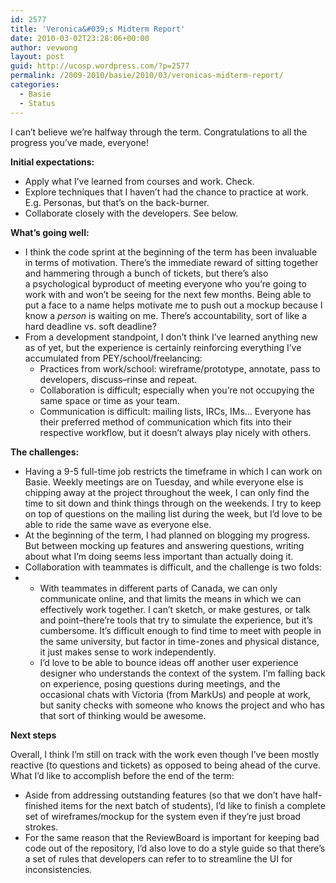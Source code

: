 ```yaml
---
id: 2577
title: 'Veronica&#039;s Midterm Report'
date: 2010-03-02T23:28:06+00:00
author: vevwong
layout: post
guid: http://ucosp.wordpress.com/?p=2577
permalink: /2009-2010/basie/2010/03/veronicas-midterm-report/
categories:
  - Basie
  - Status
---
```

I can&#8217;t believe we&#8217;re halfway through the term. Congratulations to all the progress you&#8217;ve made, everyone!

**Initial expectations:**

  * Apply what I&#8217;ve learned from courses and work. Check.
  * Explore techniques that I haven&#8217;t had the chance to practice at work. E.g. Personas, but that&#8217;s on the back-burner.
  * Collaborate closely with the developers. See below.

**What&#8217;s going well:**

  * I think the code sprint at the beginning of the term has been invaluable in terms of motivation. There&#8217;s the immediate reward of sitting together and hammering through a bunch of tickets, but there&#8217;s also a psychological byproduct of meeting everyone who you&#8217;re going to work with and won&#8217;t be seeing for the next few months. Being able to put a face to a name helps motivate me to push out a mockup because I know a _person_ is waiting on me. There&#8217;s accountability, sort of like a hard deadline vs. soft deadline?
  * From a development standpoint, I don&#8217;t think I&#8217;ve learned anything new as of yet, but the experience is certainly reinforcing everything I&#8217;ve accumulated from PEY/school/freelancing: 
      * Practices from work/school: wireframe/prototype, annotate, pass to developers, discuss&#8211;rinse and repeat.
      * Collaboration is difficult; especially when you&#8217;re not occupying the same space or time as your team.
      * Communication is difficult: mailing lists, IRCs, IMs&#8230; Everyone has their preferred method of communication which fits into their respective workflow, but it doesn&#8217;t always play nicely with others.

**The challenges:**

  * Having a 9-5 full-time job restricts the timeframe in which I can work on Basie. Weekly meetings are on Tuesday, and while everyone else is chipping away at the project throughout the week, I can only find the time to sit down and think things through on the weekends. I try to keep on top of questions on the mailing list during the week, but I&#8217;d love to be able to ride the same wave as everyone else.
  * At the beginning of the term, I had planned on blogging my progress. But between mocking up features and answering questions, writing about what I&#8217;m doing seems less important than actually doing it.
  * Collaboration with teammates is difficult, and the challenge is two folds:
  *   * With teammates in different parts of Canada, we can only communicate online, and that limits the means in which we can effectively work together. I can&#8217;t sketch, or make gestures, or talk and point&#8211;there&#8217;re tools that try to simulate the experience, but it&#8217;s cumbersome. It&#8217;s difficult enough to find time to meet with people in the same university, but factor in time-zones and physical distance, it just makes sense to work independently.
      * I&#8217;d love to be able to bounce ideas off another user experience designer who understands the context of the system. I&#8217;m falling back on experience, posing questions during meetings, and the occasional chats with Victoria (from MarkUs) and people at work, but sanity checks with someone who knows the project and who has that sort of thinking would be awesome.

**Next steps**

Overall, I think I&#8217;m still on track with the work even though I&#8217;ve been mostly reactive (to questions and tickets) as opposed to being ahead of the curve. What I&#8217;d like to accomplish before the end of the term:

  * Aside from addressing outstanding features (so that we don&#8217;t have half-finished items for the next batch of students), I&#8217;d like to finish a complete set of wireframes/mockup for the system even if they&#8217;re just broad strokes.
  * For the same reason that the ReviewBoard is important for keeping bad code out of the repository, I&#8217;d also love to do a style guide so that there&#8217;s a set of rules that developers can refer to to streamline the UI for inconsistencies.